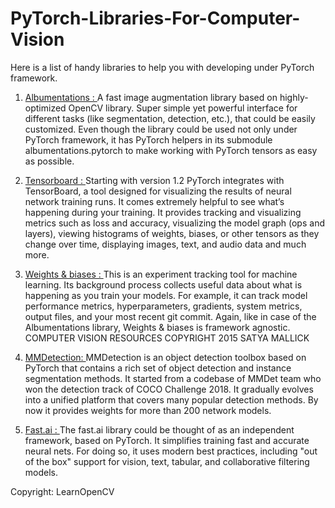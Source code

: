 # PyTorch-Libraries-For-Computer-Vision

Here is a list of handy libraries to help you with developing under PyTorch framework.
1. <a href="https://albumentations.readthedocs.io/ ">Albumentations : </a>
  A fast image augmentation library based on highly-optimized OpenCV library. Super simple yet powerful interface for different tasks (like segmentation, detection, etc.), that could be easily customized. Even though the library could be used not only under PyTorch framework, it has PyTorch helpers in its submodule albumentations.pytorch to make working with PyTorch tensors as easy as possible.
  
2. <a href="https://www.tensorflow.org/tensorboard/ ">Tensorboard : </a>
  Starting with version 1.2 PyTorch integrates with TensorBoard, a tool designed for visualizing the results of neural network training runs. It comes extremely helpful to see what’s happening during your training. It provides tracking and visualizing metrics such as loss and accuracy, visualizing the model graph (ops and layers), viewing histograms of weights, biases, or other tensors as they change over time, displaying images, text, and audio data and much more.
  
3. <a href="https://www.wandb.com/ ">Weights & biases : </a>
  This is an experiment tracking tool for machine learning. Its background process collects useful data about what is happening as you train your models. For example, it can track model performance metrics, hyperparameters, gradients, system metrics, output files, and your most recent git commit. Again, like in case of the Albumentations library, Weights & biases is framework agnostic. COMPUTER VISION RESOURCES COPYRIGHT 2015 SATYA MALLICK
  
4. <a href="https://github.com/open-mmlab/mmdetection ">MMDetection: </a>
  MMDetection is an object detection toolbox based on PyTorch that contains a rich set of object detection and instance segmentation methods. It started from a codebase of MMDet team who won the detection track of COCO Challenge 2018. It gradually evolves into a unified platform that covers many popular detection methods. By now it provides weights for more than 200 network models.

5. <a href=" https://www.fast.ai/">Fast.ai : </a>
  The fast.ai library could be thought of as an independent framework, based on PyTorch. It simplifies training fast and accurate neural nets. For doing so, it uses modern best practices, including "out of the box" support for vision, text, tabular, and collaborative filtering models.
  
  
  Copyright: LearnOpenCV
